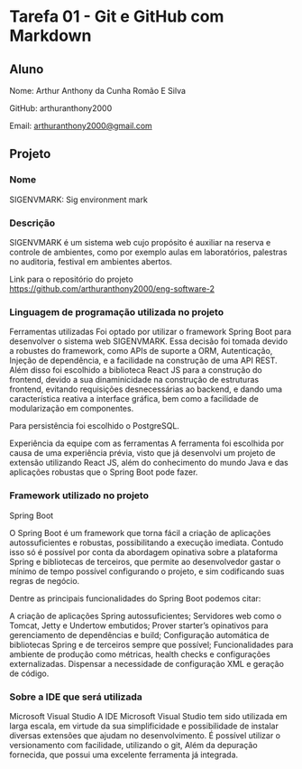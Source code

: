 # Tarefa 01 - Git e GitHub com Markdown
## Aluno

Nome: Arthur Anthony da Cunha Romão E Silva

GitHub: arthuranthony2000

Email: arthuranthony2000@gmail.com

## Projeto

### Nome
SIGENVMARK: Sig environment mark

### Descrição
SIGENVMARK é um sistema web cujo propósito é auxiliar na reserva e controle de ambientes, como por exemplo aulas em laboratórios, palestras no auditoria, festival em ambientes abertos.

Link para o repositório do projeto
https://github.com/arthuranthony2000/eng-software-2

### Linguagem de programação utilizada no projeto
Ferramentas utilizadas
Foi optado por utilizar o framework Spring Boot para desenvolver o sistema web SIGENVMARK. Essa decisão foi tomada devido a robustes do framework, como APIs de suporte a ORM, Autenticação, Injeção de dependência, e a facilidade na construção de uma API REST. Além disso foi escolhido a biblioteca React JS para a construção do frontend, devido a sua dinaminicidade na construção de estruturas frontend, evitando requisições desnecessárias ao backend, e dando uma característica reativa a interface gráfica, bem como a facilidade de modularização em componentes.

Para persistência foi escolhido o PostgreSQL.

Experiência da equipe com as ferramentas
A ferramenta foi escolhida por causa de uma experiência prévia, visto que já desenvolvi um projeto de extensão utilizando React JS, além do conhecimento do mundo Java e das aplicações robustas que o Spring Boot pode fazer.


### Framework utilizado no projeto
Spring Boot

O Spring Boot é um framework que torna fácil a criação de aplicações autossuficientes e robustas, possibilitando a execução imediata. Contudo isso só é possível por conta da abordagem opinativa sobre a plataforma Spring e bibliotecas de terceiros, que permite ao desenvolvedor gastar o mínimo de tempo possível configurando o projeto, e sim codificando suas regras de negócio.

Dentre as principais funcionalidades do Spring Boot podemos citar:

A criação de aplicações Spring autossuficientes;
Servidores web como o Tomcat, Jetty e Undertow embutidos;
Prover starter’s opinativos para gerenciamento de dependências e build;
Configuração automática de bibliotecas Spring e de terceiros sempre que possível;
Funcionalidades para ambiente de produção como métricas, health checks e configurações externalizadas.
Dispensar a necessidade de configuração XML e geração de código.

### Sobre a IDE que será utilizada
Microsoft Visual Studio
A IDE Microsoft Visual Studio tem sido utilizada em larga escala, em virtude da sua simplificidade e possibilidade de instalar diversas extensões que ajudam no desenvolvimento. É possível utilizar o versionamento com facilidade, utilizando o git, Além da depuração fornecida, que possui uma excelente ferramenta já integrada.





